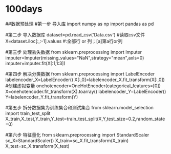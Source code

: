 # 100days
##数据预处理
#第一步 导入库
import numpy as np
import pandas as pd

#第二步 导入数据库
dataset=pd.read_csv('Data.csv')   #读取csv文件
X=dataset.iloc[:,:-1].values      #:全部行 or 列；[a]第a行or列

#第三步 处理丢失数据
from sklearn.preprocessing import Imputer
imputer=Imputer(missing_values="NaN",strategy="mean",axls=0)
imputer=imputer.fit(X[:1,1:3])

#第四步 解决分类数据
from sklearn.preprocessing import LabelEncoder
labelencoder_X=LabelEncoder()
X[:,0]=labelencoder_X.fit_transform(X[:,0])
#创建虚拟变量
onehotencoder=OneHotEncoder(categorical_features=[0])
X=onehotencoder.fit_transform(X).toarray()
labelencoder_Y=LabelEncoder()
Y=labelencoder_Y.fit_transform(Y)

#第五步 拆分数据集为训练集合和测试集合
from sklearn.model_selection import train_test_split
X_train,X_test,Y_train,Y_test=train_test_split(X,Y,test_size=0.2,random_state=0)

#第六步 特征量化
from sklearn.preprocessing import StandardScaler
sc_X=StandardScaler()
X_train=sc_X.fit_transform(X_train)
X_test=sc_X.transform(X_test)
